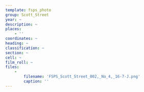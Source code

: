 ```yaml
---
template: fsps_photo
group: Scott_Street
year: ~
description: ~
places:
    - ''
coordinates: ~
heading: ~
classification: ~
section: ~
cell: ~
film_roll: ~
files:
    -
        filename: 'FSPS_Scott_Street_002,_No_4,_16-7-J.png'
        caption: ''
---
```

